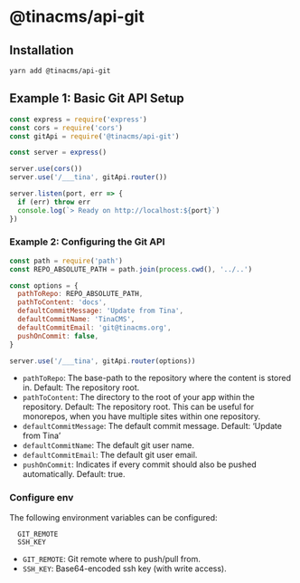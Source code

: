 # @tinacms/api-git

## Installation

```
yarn add @tinacms/api-git
```

## Example 1: Basic Git API Setup

```js
const express = require('express')
const cors = require('cors')
const gitApi = require('@tinacms/api-git')

const server = express()

server.use(cors())
server.use('/___tina', gitApi.router())

server.listen(port, err => {
  if (err) throw err
  console.log(`> Ready on http://localhost:${port}`)
})
```

### Example 2: Configuring the Git API

```js
const path = require('path')
const REPO_ABSOLUTE_PATH = path.join(process.cwd(), '../..')

const options = {
  pathToRepo: REPO_ABSOLUTE_PATH,
  pathToContent: 'docs',
  defaultCommitMessage: 'Update from Tina',
  defaultCommitName: 'TinaCMS',
  defaultCommitEmail: 'git@tinacms.org',
  pushOnCommit: false,
}

server.use('/___tina', gitApi.router(options))
```

- `pathToRepo`: The base-path to the repository where the content is stored in. Default: The repository root.
- `pathToContent`: The directory to the root of your app within the repository. Default: The repository root. This can be useful for monorepos, when you have multiple sites within one repository.
- `defaultCommitMessage`: The default commit message. Default: ‘Update from Tina’
- `defaultCommitName`: The default git user name.
- `defaultCommitEmail`: The default git user email.
- `pushOnCommit`: Indicates if every commit should also be pushed automatically. Default: true.

### Configure env

The following environment variables can be configured:

```
  GIT_REMOTE
  SSH_KEY
```

- `GIT_REMOTE`: Git remote where to push/pull from.
- `SSH_KEY`: Base64-encoded ssh key (with write access).
